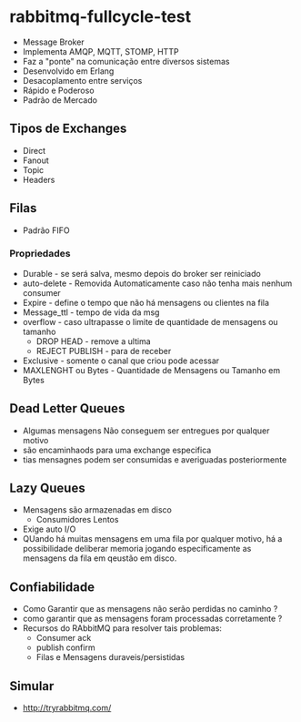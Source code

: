 # rabbitmq-fullcycle-test

- Message Broker
- Implementa AMQP, MQTT, STOMP, HTTP
- Faz a "ponte" na comunicação entre diversos sistemas
- Desenvolvido em Erlang
- Desacoplamento entre serviços
- Rápido e Poderoso
- Padrão de Mercado

## Tipos de Exchanges

- Direct
- Fanout
- Topic
- Headers

## Filas

- Padrão FIFO

### Propriedades

- Durable - se será salva, mesmo depois do broker ser reiniciado
- auto-delete - Removida Automaticamente caso não tenha mais nenhum consumer
- Expire - define o tempo que não há mensagens ou clientes na fila
- Message_ttl - tempo de vida da msg
- overflow - caso ultrapasse o limite de quantidade de mensagens ou tamanho
  - DROP HEAD - remove a ultima
  - REJECT PUBLISH - para de receber
- Exclusive - somente o canal que criou pode acessar
- MAXLENGHT ou Bytes - Quantidade de Mensagens ou Tamanho em Bytes

## Dead Letter Queues

- Algumas mensagens Não conseguem ser entregues por qualquer motivo
- são encaminhaods para uma exchange especifica
- tias mensagnes podem ser consumidas e averiguadas posteriormente

## Lazy Queues

- Mensagens são armazenadas em disco
  - Consumidores Lentos
- Exige auto I/O
- QUando há muitas mensagens em uma fila por qualquer motivo, há a possibilidade deliberar memoria jogando especificamente as mensagens da fila em qeustão em disco.

## Confiabilidade

- Como Garantir que as mensagens não serão perdidas no caminho ?
- como garantir que as mensagens foram processadas corretamente ?
- Recursos do RAbbitMQ para resolver tais problemas:
  - Consumer ack
  - publish confirm
  - Filas e Mensagens duraveis/persistidas

## Simular

- http://tryrabbitmq.com/
